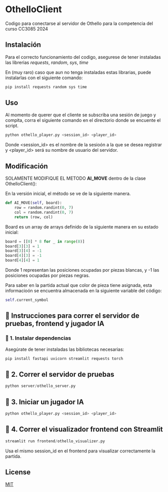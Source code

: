 # OthelloClient

Codigo para conectarse al servidor de Othello para la competencia del curso CC3085 2024

## Instalación

Para  el correcto funcionamiento del codigo, asegurese de tener instaladas las librerias _requests_, _random_, _sys_, _time_

En (muy raro) caso que aun no tenga instaladas estas librarias, puede instalarlas con el siguiente comando: 

```bash
pip install requests random sys time 
```

## Uso

Al momento de querer que el cliente se subscriba una sesión de juego y compita, corra el siguiente comando en el directorio donde se encuente el script. 

```bash
python othello_player.py <session_id> <player_id>  
```

Donde <session_id> es el nombre de la sesioón a la que se desea registrar y <player_id> será su nombre de usuario del servidor. 

## Modificación

SOLAMENTE MODIFIQUE EL METODO **AI_MOVE** dentro de la clase OthelloClient(): 

En la versión inicial, el método se ve de la siguiente manera.  

```python
def AI_MOVE(self, board):
    row = random.randint(0, 7)
    col = random.randint(0, 7)
    return (row, col)
```

Board es un array de arrays definido de la siguiente manera en su estado inicial: 

```python
board = [[0] * 8 for _ in range(8)]
board[3][3] = 1
board[3][4] = -1
board[4][3] = -1
board[4][4] = 1
```

Donde 1 representan las posiciones ocupadas por piezas blancas, y -1 las posiciones ocupadas por piezas negras. 

Para saber en la partida actual que color de pieza tiene asignada, esta informacioón se encuentra almacenada en la siguiente variable del código: 

```python
self.current_symbol
```

## 🧪 Instrucciones para correr el servidor de pruebas, frontend y jugador IA

### 🔧 1. Instalar dependencias

Asegúrate de tener instaladas las bibliotecas necesarias:

```bash
pip install fastapi uvicorn streamlit requests torch
```

## 🚀 2. Correr el servidor de pruebas

```python
python server/othello_server.py
```

## 🧠 3. Iniciar un jugador IA

```bash
python othello_player.py <session_id> <player_id>
```


## 🎨 4. Correr el visualizador frontend con Streamlit

```python
streamlit run frontend/othello_visualizer.py
```
Usa el mismo session_id en el frontend para visualizar correctamente la partida.

## License

[MIT](https://choosealicense.com/licenses/mit/)
